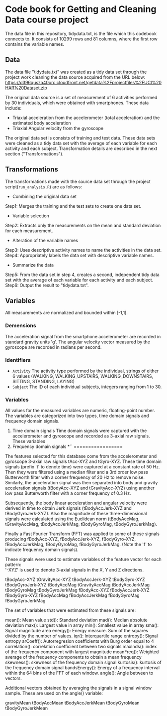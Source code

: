 # Code book for Getting and Cleaning Data course project
The data file in this repository, tidydata.txt, is the file which this codebook connects to. It consists of 10299 rows and 81 columns, where the first row contains the variable names.

## Data
The data file "tidydata.txt" was created as a tidy data set through the project work cleaning the data source acquired from the URL below:
<https://d396qusza40orc.cloudfront.net/getdata%2Fprojectfiles%2FUCI%20HAR%20Dataset.zip>

The original data source is a set of measurement of 6 activities performed by 30 individuals, which were obtained with smartphones. These data include:
- Triaxial acceleration from the accelerometer (total acceleration) and the estimated body acceleration
- Triaxial Angular velocity from the gyroscope

The original data set is consists of training and test data. These data sets were cleaned as a tidy data set with the average of each variable for each activity and each subject. Transformation details are described in the next section ("Transformations"). 

## Transformations
The transformations made with the source data set through the project script(`run_analysis.R`) are as follows: 
* Combining the original data set

Step1: Merges the training and the test sets to create one data set.
* Variable selection

Step2: Extracts only the measurements on the mean and standard deviation for each measurement.
* Alteration of the variable names

Step3: Uses descriptive activity names to name the activities in the data set.
Step4: Appropriately labels the data set with descriptive variable names.
* Summarize the data

Step5: From the data set in step 4, creates a second, independent tidy data set with the average of each variable for each activity and each subject.
Step6: Output the result to "tidydata.txt".

## Variables
All measurements are normalized and bounded within [-1,1].
### Demensions
The acceleration signal from the smartphone accelerometer are recorded in standard gravity units 'g'.
The angular velocity vector measured by the gyroscope are recorded in radians per second.
### Identifiers
* `Activity`
The activity type performed by the individual, strings of either 6 values (WALKING, WALKING_UPSTAIRS, WALKING_DOWNSTAIRS, SITTING, STANDING, LAYING)
* `Subject`
The ID of each individual subjects, integers ranging from 1 to 30.
### Variables
All values for the measured variables are numeric, floating-point number. The variables are categorized into two types, time domain signals and frequency domain signals. 
1. Time domain signals
Time domain signals were captured with the accelerometer and gyroscope and recorded as 3-axial raw signals. These variables 
2. Frequency domain signals
*``
=================

The features selected for this database come from the accelerometer and gyroscope 3-axial raw signals tAcc-XYZ and tGyro-XYZ. These time domain signals (prefix 't' to denote time) were captured at a constant rate of 50 Hz. Then they were filtered using a median filter and a 3rd order low pass Butterworth filter with a corner frequency of 20 Hz to remove noise. Similarly, the acceleration signal was then separated into body and gravity acceleration signals (tBodyAcc-XYZ and tGravityAcc-XYZ) using another low pass Butterworth filter with a corner frequency of 0.3 Hz. 

Subsequently, the body linear acceleration and angular velocity were derived in time to obtain Jerk signals (tBodyAccJerk-XYZ and tBodyGyroJerk-XYZ). Also the magnitude of these three-dimensional signals were calculated using the Euclidean norm (tBodyAccMag, tGravityAccMag, tBodyAccJerkMag, tBodyGyroMag, tBodyGyroJerkMag). 

Finally a Fast Fourier Transform (FFT) was applied to some of these signals producing fBodyAcc-XYZ, fBodyAccJerk-XYZ, fBodyGyro-XYZ, fBodyAccJerkMag, fBodyGyroMag, fBodyGyroJerkMag. (Note the 'f' to indicate frequency domain signals). 

These signals were used to estimate variables of the feature vector for each pattern:  
'-XYZ' is used to denote 3-axial signals in the X, Y and Z directions.

tBodyAcc-XYZ
tGravityAcc-XYZ
tBodyAccJerk-XYZ
tBodyGyro-XYZ
tBodyGyroJerk-XYZ
tBodyAccMag
tGravityAccMag
tBodyAccJerkMag
tBodyGyroMag
tBodyGyroJerkMag
fBodyAcc-XYZ
fBodyAccJerk-XYZ
fBodyGyro-XYZ
fBodyAccMag
fBodyAccJerkMag
fBodyGyroMag
fBodyGyroJerkMag

The set of variables that were estimated from these signals are: 

mean(): Mean value
std(): Standard deviation
mad(): Median absolute deviation 
max(): Largest value in array
min(): Smallest value in array
sma(): Signal magnitude area
energy(): Energy measure. Sum of the squares divided by the number of values. 
iqr(): Interquartile range 
entropy(): Signal entropy
arCoeff(): Autorregresion coefficients with Burg order equal to 4
correlation(): correlation coefficient between two signals
maxInds(): index of the frequency component with largest magnitude
meanFreq(): Weighted average of the frequency components to obtain a mean frequency
skewness(): skewness of the frequency domain signal 
kurtosis(): kurtosis of the frequency domain signal 
bandsEnergy(): Energy of a frequency interval within the 64 bins of the FFT of each window.
angle(): Angle between to vectors.

Additional vectors obtained by averaging the signals in a signal window sample. These are used on the angle() variable:

gravityMean
tBodyAccMean
tBodyAccJerkMean
tBodyGyroMean
tBodyGyroJerkMean
